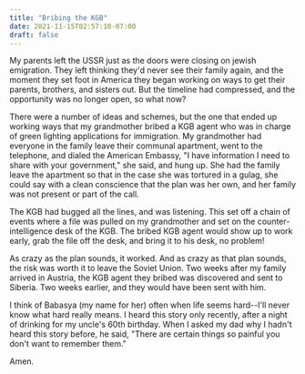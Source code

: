 ```yaml
---
title: "Bribing the KGB"
date: 2021-11-15T02:57:10-07:00
draft: false
---
```


My parents left the USSR just as the doors were closing on jewish emigration.
They left thinking they'd never see their family again, and the moment they
set foot in America they began working on ways to get their parents, brothers,
and sisters out. But the timeline had compressed, and the opportunity was no
longer open, so what now?

There were a number of ideas and schemes, but the one that ended up working ways
that my grandmother bribed a KGB agent who was in charge of green lighting
applications for immigration. My grandmother had everyone in the family leave
their communal apartment, went to the telephone, and dialed the American Embassy, "I
have information I need to share with your government," she said, and hung up.
She had the family leave the apartment so that in the case she was tortured in
a gulag, she could say with a clean conscience that the plan was her own, and
her family was not present or part of the call.

The KGB had bugged all the lines, and was listening. This set off a chain of
events where a file was pulled on my grandmother and set on the counter-intelligence
desk of the KGB. The bribed KGB agent would show up to work early, grab the file
off the desk, and bring it to his desk, no problem!

As crazy as the plan sounds, it worked. And as crazy as that plan sounds, the
risk was worth it to leave the Soviet Union. Two weeks after my family arrived
in Austria, the KGB agent they bribed was discovered and sent to Siberia. Two
weeks earlier, and they would have been sent with him.

I think of Babasya (my name for her) often when life seems hard--I'll never
know what hard really means. I heard this story only recently, after a night
of drinking for my uncle's 60th birthday. When I asked my dad why I hadn't heard
this story before, he said, "There are certain things so painful you don't want
to remember them."

Amen.
